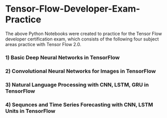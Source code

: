 # Tensor-Flow-Developer-Exam-Practice

The above Python Notebooks were created to practice for the Tensor Flow developer certification exam, which consists of the following four subject areas practice with Tensor Flow 2.0.

### 1) Basic Deep Neural Networks in TensorFlow
### 2) Convolutional Neural Networks for Images in TensorFlow
### 3) Natural Language Processing with CNN, LSTM, GRU in TensorFlow
### 4) Sequnces and Time Series Forecasting with CNN, LSTM Units in TensorFlow
